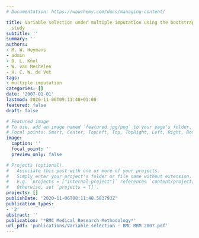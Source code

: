 ```yaml
---
# Documentation: https://wowchemy.com/docs/managing-content/

title: Variable selection under multiple imputation using the bootstrap in a prognostic
  study
subtitle: ''
summary: ''
authors:
- M. W. Heymans
- admin
- D. L. Knol
- W. van Mechelen
- H. C. W. de Vet
tags:
- multiple imputation
categories: []
date: '2007-01-01'
lastmod: 2020-11-06T09:11:48+01:00
featured: false
draft: false

# Featured image
# To use, add an image named `featured.jpg/png` to your page's folder.
# Focal points: Smart, Center, TopLeft, Top, TopRight, Left, Right, BottomLeft, Bottom, BottomRight.
image:
  caption: ''
  focal_point: ''
  preview_only: false

# Projects (optional).
#   Associate this post with one or more of your projects.
#   Simply enter your project's folder or file name without extension.
#   E.g. `projects = ["internal-project"]` references `content/project/deep-learning/index.md`.
#   Otherwise, set `projects = []`.
projects: []
publishDate: '2020-11-06T08:11:48.583793Z'
publication_types:
- '2'
abstract: ''
publication: '*BMC Medical Research Methodology*'
url_pdf: 'publications/Variable selection - BMC MRM 2007.pdf'
---
```


